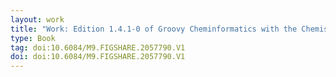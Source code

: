 ```yaml
---
layout: work
title: "Work: Edition 1.4.1-0 of Groovy Cheminformatics with the Chemistry Development Kit"
type: Book
tag: doi:10.6084/M9.FIGSHARE.2057790.V1
doi: doi:10.6084/M9.FIGSHARE.2057790.V1
---
```

